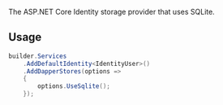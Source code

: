 The ASP.NET Core Identity storage provider that uses SQLite.

## Usage

```csharp
builder.Services
    .AddDefaultIdentity<IdentityUser>()
    .AddDapperStores(options => 
    {
        options.UseSqlite();
    });
```